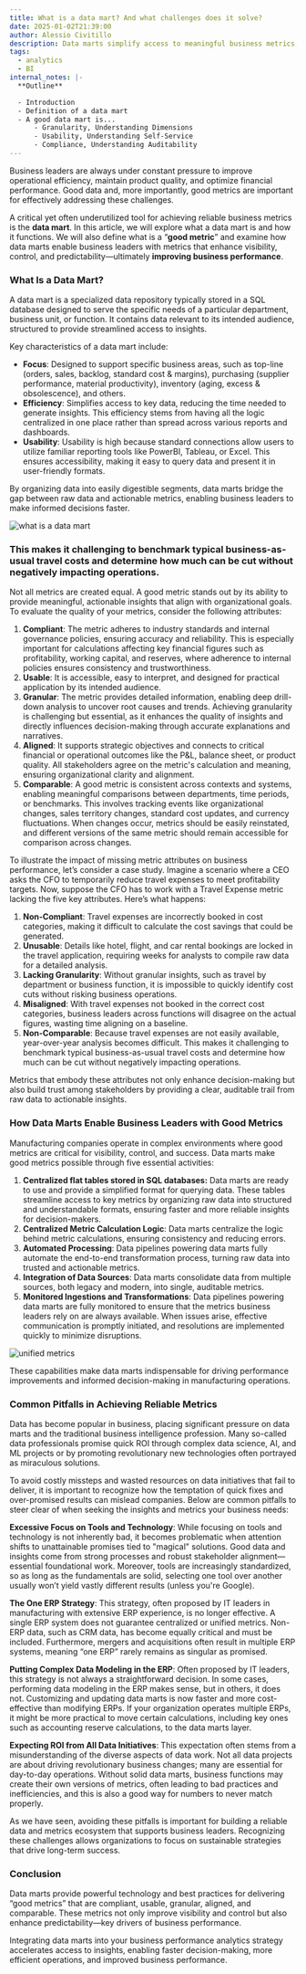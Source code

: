 ```yaml
---
title: What is a data mart? And what challenges does it solve?
date: 2025-01-02T21:39:00
author: Alessio Civitillo
description: Data marts simplify access to meaningful business metrics, helping leaders drive performance improvements with clarity and precision. This article breaks down what a data mart is, how it functions, and what makes a metric truly effective. Explore how data marts consolidate information from multiple sources to provide actionable insights, avoid common data pitfalls, and enable smarter decision-making.
tags:
  - analytics
  - BI
internal_notes: |-
  **Outline**

  - Introduction
  - Definition of a data mart
  - A good data mart is...
      - Granularity, Understanding Dimensions
      - Usability, Understanding Self-Service
      - Compliance, Understanding Auditability
---
```

Business leaders are always under constant pressure to improve operational efficiency, maintain product quality, and optimize financial performance. Good data and, more importantly, good metrics are important for effectively addressing these challenges.

A critical yet often underutilized tool for achieving reliable business metrics is the **data mart**. In this article, we will explore what a data mart is and how it functions. We will also define what is a “**good metric**” and examine how data marts enable business leaders with metrics that enhance visibility, control, and predictability—ultimately **improving business performance**.

### What Is a Data Mart?

A data mart is a specialized data repository typically stored in a SQL database designed to serve the specific needs of a particular department, business unit, or function. It contains data relevant to its intended audience, structured to provide streamlined access to insights.

Key characteristics of a data mart include:

- **Focus**: Designed to support specific business areas, such as top-line (orders, sales, backlog, standard cost & margins), purchasing (supplier performance, material productivity), inventory (aging, excess & obsolescence), and others.
- **Efficiency**: Simplifies access to key data, reducing the time needed to generate insights. This efficiency stems from having all the logic centralized in one place rather than spread across various reports and dashboards.
- **Usability**: Usability is high because standard connections allow users to utilize familiar reporting tools like PowerBI, Tableau, or Excel. This ensures accessibility, making it easy to query data and present it in user-friendly formats.

By organizing data into easily digestible segments, data marts bridge the gap between raw data and actionable metrics, enabling business leaders to make informed decisions faster.

![what is a data mart](/src/assets/images/what_is_a_data_mart-1.png)

### This makes it challenging to benchmark typical business-as-usual travel costs and determine how much can be cut without negatively impacting operations.

Not all metrics are created equal. A good metric stands out by its ability to provide meaningful, actionable insights that align with organizational goals. To evaluate the quality of your metrics, consider the following attributes:

1. **Compliant**: The metric adheres to industry standards and internal governance policies, ensuring accuracy and reliability. This is especially important for calculations affecting key financial figures such as profitability, working capital, and reserves, where adherence to internal policies ensures consistency and trustworthiness.
2. **Usable**: It is accessible, easy to interpret, and designed for practical application by its intended audience.
3. **Granular**: The metric provides detailed information, enabling deep drill-down analysis to uncover root causes and trends. Achieving granularity is challenging but essential, as it enhances the quality of insights and directly influences decision-making through accurate explanations and narratives.
4. **Aligned**: It supports strategic objectives and connects to critical financial or operational outcomes like the P&L, balance sheet, or product quality. All stakeholders agree on the metric's calculation and meaning, ensuring organizational clarity and alignment.
5. **Comparable**: A good metric is consistent across contexts and systems, enabling meaningful comparisons between departments, time periods, or benchmarks. This involves tracking events like organizational changes, sales territory changes, standard cost updates, and currency fluctuations. When changes occur, metrics should be easily reinstated, and different versions of the same metric should remain accessible for comparison across changes.

To illustrate the impact of missing metric attributes on business performance, let’s consider a case study. Imagine a scenario where a CEO asks the CFO to temporarily reduce travel expenses to meet profitability targets. Now, suppose the CFO has to work with a Travel Expense metric lacking the five key attributes. Here’s what happens:

1. **Non-Compliant**: Travel expenses are incorrectly booked in cost categories, making it difficult to calculate the cost savings that could be generated.
2. **Unusable**: Details like hotel, flight, and car rental bookings are locked in the travel application, requiring weeks for analysts to compile raw data for a detailed analysis.
3. **Lacking Granularity**: Without granular insights, such as travel by department or business function, it is impossible to quickly identify cost cuts without risking business operations.
4. **Misaligned**: With travel expenses not booked in the correct cost categories, business leaders across functions will disagree on the actual figures, wasting time aligning on a baseline.
5. **Non-Comparable**: Because travel expenses are not easily available, year-over-year analysis becomes difficult. This makes it challenging to benchmark typical business-as-usual travel costs and determine how much can be cut without negatively impacting operations.

Metrics that embody these attributes not only enhance decision-making but also build trust among stakeholders by providing a clear, auditable trail from raw data to actionable insights.

### How Data Marts Enable Business Leaders with Good Metrics

Manufacturing companies operate in complex environments where good metrics are critical for visibility, control, and success. Data marts make good metrics possible through five essential activities:

1. **Centralized flat tables stored in SQL databases:** Data marts are ready to use and provide a simplified format for querying data. These tables streamline access to key metrics by organizing raw data into structured and understandable formats, ensuring faster and more reliable insights for decision-makers.
2. **Centralized Metric Calculation Logic**: Data marts centralize the logic behind metric calculations, ensuring consistency and reducing errors.
3. **Automated Processing**: Data pipelines powering data marts fully automate the end-to-end transformation process, turning raw data into trusted and actionable metrics.
4. **Integration of Data Sources**: Data marts consolidate data from multiple sources, both legacy and modern, into single, auditable metrics.
5. **Monitored Ingestions and Transformations**: Data pipelines powering data marts are fully monitored to ensure that the metrics business leaders rely on are always available. When issues arise, effective communication is promptly initiated, and resolutions are implemented quickly to minimize disruptions.

![unified metrics](/src/assets/images/unified_metrics.png)

These capabilities make data marts indispensable for driving performance improvements and informed decision-making in manufacturing operations.

### Common Pitfalls in Achieving Reliable Metrics

Data has become popular in business, placing significant pressure on data marts and the traditional business intelligence profession. Many so-called data professionals promise quick ROI through complex data science, AI, and ML projects or by promoting revolutionary new technologies often portrayed as miraculous solutions.

To avoid costly missteps and wasted resources on data initiatives that fail to deliver, it is important to recognize how the temptation of quick fixes and over-promised results can mislead companies. Below are common pitfalls to steer clear of when seeking the insights and metrics your business needs:

**Excessive Focus on Tools and Technology**: While focusing on tools and technology is not inherently bad, it becomes problematic when attention shifts to unattainable promises tied to "magical" solutions. Good data and insights come from strong processes and robust stakeholder alignment—essential foundational work. Moreover, tools are increasingly standardized, so as long as the fundamentals are solid, selecting one tool over another usually won’t yield vastly different results (unless you're Google).

**The One ERP Strategy**: This strategy, often proposed by IT leaders in manufacturing with extensive ERP experience, is no longer effective. A single ERP system does not guarantee centralized or unified metrics. Non-ERP data, such as CRM data, has become equally critical and must be included. Furthermore, mergers and acquisitions often result in multiple ERP systems, meaning “one ERP” rarely remains as singular as promised.

**Putting Complex Data Modeling in the ERP**: Often proposed by IT leaders, this strategy is not always a straightforward decision. In some cases, performing data modeling in the ERP makes sense, but in others, it does not. Customizing and updating data marts is now faster and more cost-effective than modifying ERPs. If your organization operates multiple ERPs, it might be more practical to move certain calculations, including key ones such as accounting reserve calculations, to the data marts layer.

**Expecting ROI from All Data Initiatives**: This expectation often stems from a misunderstanding of the diverse aspects of data work. Not all data projects are about driving revolutionary business changes; many are essential for day-to-day operations. Without solid data marts, business functions may create their own versions of metrics, often leading to bad practices and inefficiencies, and this is also a good way for numbers to never match properly.

As we have seen, avoiding these pitfalls is important for building a reliable data and metrics ecosystem that supports business leaders. Recognizing these challenges allows organizations to focus on sustainable strategies that drive long-term success.

### Conclusion

Data marts provide powerful technology and best practices for delivering “good metrics” that are compliant, usable, granular, aligned, and comparable. These metrics not only improve visibility and control but also enhance predictability—key drivers of business performance.

Integrating data marts into your business performance analytics strategy accelerates access to insights, enabling faster decision-making, more efficient operations, and improved business performance.
